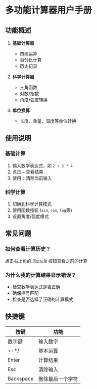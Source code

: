 # 多功能计算器用户手册

## 功能概述

1. **基础计算器**
   - 四则运算
   - 百分比计算
   - 历史记录

2. **科学计算器**
   - 三角函数
   - 对数/指数
   - 角度/弧度转换

3. **单位换算**
   - 长度、重量、温度等单位转换

## 使用说明

### 基础计算
1. 输入数学表达式，如 `2 + 3 * 4`
2. 点击 `=` 查看结果
3. 使用 `C` 清除当前输入

### 科学计算
1. 切换到科学计算模式
2. 使用函数按钮 (`sin`, `cos`, `log`等)
3. 设置角度/弧度模式

## 常见问题

### 如何查看计算历史？
点击右上角的 `历史记录` 按钮查看之前的计算

### 为什么我的计算结果显示错误？
- 检查数学表达式是否正确
- 确保括号匹配
- 检查是否选择了正确的计算模式

## 快捷键

| 按键 | 功能 |
|------|------|
| 数字键 | 输入数字 |
| +-*/ | 基本运算 |
| Enter | 计算结果 |
| Esc | 清除输入 |
| Backspace | 删除最后一个字符 |
